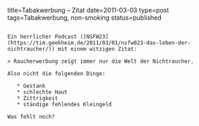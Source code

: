 title=Tabakwerbung – Zitat
date=2011-03-03
type=post
tags=Tabakwerbung, non-smoking
status=published
~~~~~~

Ein herrlicher Podcast ([NSFW23](https://tim.geekheim.de/2011/03/01/nsfw023-das-leben-der-nichtraucher/)) mit einem witzigen Zitat:

> Raucherwerbung zeigt immer nur die Welt der Nichtraucher.

Also nicht die folgenden Dinge:

   * Gestank
   * schlechte Haut
   * Zittrigkeit
   * ständige fehlendes Kleingeld

Was fehlt noch?
